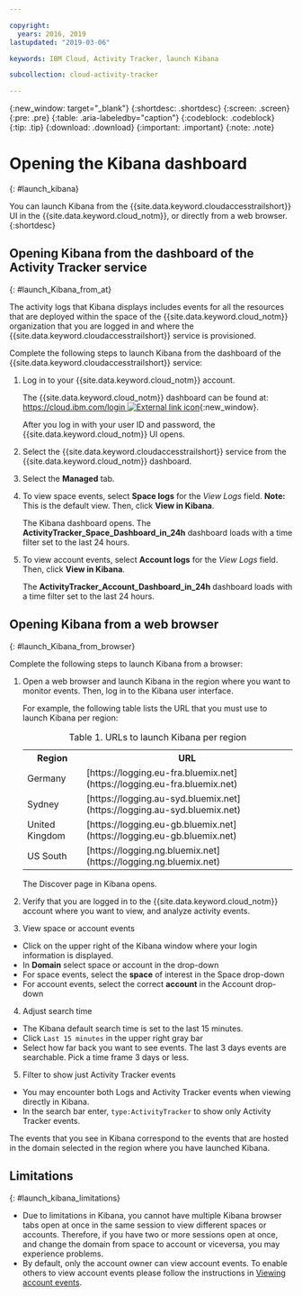 ```yaml
---

copyright:
  years: 2016, 2019
lastupdated: "2019-03-06"

keywords: IBM Cloud, Activity Tracker, launch Kibana

subcollection: cloud-activity-tracker

---
```


{:new_window: target="_blank"}
{:shortdesc: .shortdesc}
{:screen: .screen}
{:pre: .pre}
{:table: .aria-labeledby="caption"}
{:codeblock: .codeblock}
{:tip: .tip}
{:download: .download}
{:important: .important}
{:note: .note}



# Opening the Kibana dashboard
{: #launch_kibana}

You can launch Kibana from the {{site.data.keyword.cloudaccesstrailshort}} UI in the {{site.data.keyword.cloud_notm}}, or directly from a web browser.
{:shortdesc}
   

##  Opening Kibana from the dashboard of the Activity Tracker service
{: #launch_Kibana_from_at}

The activity logs that Kibana displays includes events for all the resources that are deployed within the space of the {{site.data.keyword.cloud_notm}} organization that you are logged in and where the {{site.data.keyword.cloudaccesstrailshort}} service is provisioned.

Complete the following steps to launch Kibana from the dashboard of the {{site.data.keyword.cloudaccesstrailshort}} service:

1. Log in to your {{site.data.keyword.cloud_notm}} account.

    The {{site.data.keyword.cloud_notm}} dashboard can be found at: [https://cloud.ibm.com/login ![External link icon](../../../icons/launch-glyph.svg "External link icon")](https://cloud.ibm.com/login){:new_window}.
    
	After you log in with your user ID and password, the {{site.data.keyword.cloud_notm}} UI opens.

2. Select the {{site.data.keyword.cloudaccesstrailshort}} service from the {{site.data.keyword.cloud_notm}} dashboard. 
    
3. Select the **Managed** tab.

4. To view space events, select **Space logs** for the *View Logs* field. **Note:** This is the default view. Then, click **View in Kibana**. 

    The Kibana dashboard opens. The **ActivityTracker_Space_Dashboard_in_24h** dashboard loads with a time filter set to the last 24 hours.

5. To view account events, select **Account logs** for the *View Logs* field. Then, click **View in Kibana**. 

    The **ActivityTracker_Account_Dashboard_in_24h** dashboard loads with a time filter set to the last 24 hours.
	
	
##  Opening Kibana from a web browser
{: #launch_Kibana_from_browser}

Complete the following steps to launch Kibana from a browser:

1. Open a web browser and launch Kibana in the region where you want to monitor events. Then, log in to the Kibana user interface.
    
    For example, the following table lists the URL that you must use to launch Kibana per region:
      
    <table>
          <caption>Table 1. URLs to launch Kibana per region</caption>
           <tr>
            <th>Region</th>
            <th>URL</th>
          </tr>
          <tr>
            <td>Germany</td>
            <td>[https://logging.eu-fra.bluemix.net](https://logging.eu-fra.bluemix.net) </td>
          </tr>
          <tr>
            <td>Sydney</td>
            <td>[https://logging.au-syd.bluemix.net](https://logging.au-syd.bluemix.net) </td>
          </tr>
		  <tr>
            <td>United Kingdom</td>
            <td>[https://logging.eu-gb.bluemix.net](https://logging.eu-gb.bluemix.net)</td>
          </tr>
		  <tr>
            <td>US South</td>
            <td>[https://logging.ng.bluemix.net](https://logging.ng.bluemix.net) </td>
          </tr>
    </table>
	
	The Discover page in Kibana opens.
	
2. Verify that you are logged in to the {{site.data.keyword.cloud_notm}} account where you want to view, and analyze activity events.

3. View space or account events

* Click on the upper right of the Kibana window where your login information is displayed.
* In **Domain** select space or account in the drop-down
* For space events, select the **space** of interest in the Space drop-down
* For account events, select the correct **account** in the Account drop-down

4. Adjust search time

* The Kibana default search time is set to the last 15 minutes.
* Click `Last 15 minutes` in the upper right gray bar
* Select how far back you want to see events. The last 3 days events are searchable. Pick a time frame 3 days or less.

5. Filter to show just Activity Tracker events
* You may encounter both Logs and Activity Tracker events when viewing directly in Kibana.
* In the search bar enter, `type:ActivityTracker` to show only Activity Tracker events.

The events that you see in Kibana correspond to the events that are hosted in the domain selected in the region where you have launched Kibana.

## Limitations
{: #launch_kibana_limitations}

* Due to limitations in Kibana, you cannot have multiple Kibana browser tabs open at once in the same session to view different spaces or accounts. Therefore, if you have two or more sessions open at once, and change the domain from space to account or viceversa, you may experience problems.
* By default, only the account owner can view account events. To enable others to view account events please follow the instructions in [Viewing account events](https://cloud.ibm.com/docs/services/cloud-activity-tracker?topic=cloud-activity-tracker-view_acc_events#view_acc_events).



